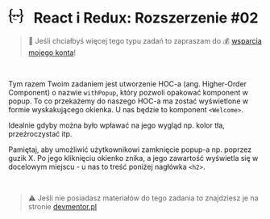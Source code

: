# [![](../assets/img/logo-readme2.jpg)](https://devmentor.pl) &nbsp; React i Redux: Rozszerzenie #02

> :loudspeaker: Jeśli chciałbyś więcej tego typu zadań to zapraszam do :moneybag: [wsparcia mojego konta](https://github.com/sponsors/devmentor-pl)!

&nbsp;

Tym razem Twoim zadaniem jest utworzenie HOC-a (ang. Higher-Order Component) o nazwie `withPopup`, który pozwoli opakować komponent w popup. To co przekażemy do naszego HOC-a ma zostać wyświetlone w formie wyskakującego okienka. U nas będzie to komponent `<Welcome>`.

Idealnie gdyby można było wpławać na jego wygląd np. kolor tła, przeźroczystać itp.

Pamiętaj, aby umożliwić użytkownikowi zamknięcie popup-a np. poprzez guzik X. Po jego kliknięciu okienko znika, a jego zawartość wyświetla się w docelowym miejscu - u nas to treść poniżej nagłówka `<h2>`.

&nbsp;

> :warning: Jeśli nie posiadasz materiałów do tego zadania to znajdziesz je na stronie [devmentor.pl](https://devmentor.pl)